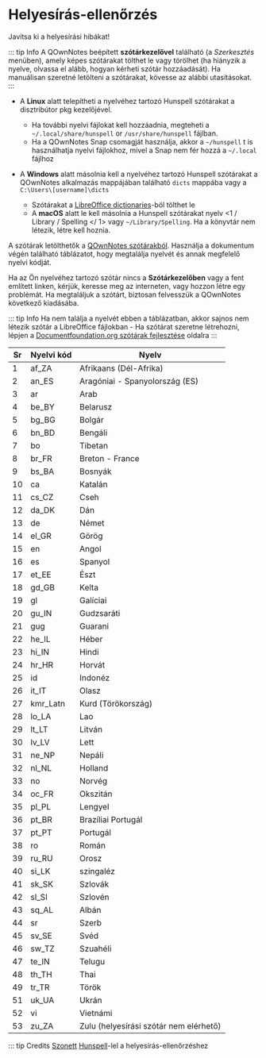 # Helyesírás-ellenőrzés

Javítsa ki a helyesírási hibákat!

::: tip Info
A QOwnNotes beépített **szótárkezelővel** található (a *Szerkesztés* menüben), amely képes szótárakat tölthet le vagy törölhet (ha hiányzik a nyelve, olvassa el alább, hogyan kérheti szótár hozzáadását). Ha manuálisan szeretné letölteni a szótárakat, kövesse az alábbi utasításokat.
:::

- A **Linux** alatt telepítheti a nyelvéhez tartozó Hunspell szótárakat a disztribútor pkg kezelőjével.
    - Ha további nyelvi fájlokat kell hozzáadnia, megteheti a `~/.local/share/hunspell` or `/usr/share/hunspell` fájlban.
    - Ha a QOwnNotes Snap csomagját használja, akkor a `~/hunspell` t is használhatja nyelvi fájlokhoz, mivel a Snap nem fér hozzá a `~/.local` fájlhoz

- A **Windows** alatt másolnia kell a nyelvéhez tartozó Hunspell szótárakat a QOwnNotes alkalmazás mappájában található `dicts` mappába vagy a  `C:\Users\[username]\dicts`
    - Szótárakat a [LibreOffice dictionaries](https://github.com/LibreOffice/dictionaries)-böl tölthet le
    - A **macOS** alatt le kell másolnia a Hunspell szótárakat nyelv <1 / Library / Spelling </ 1> vagy `~/Library/Spelling`. Ha a könyvtár nem létezik, létre kell hoznia.

A szótárak letölthetők a [QOwnNotes szótárakból](https://github.com/qownnotes/dictionaries). Használja a dokumentum végén található táblázatot, hogy megtalálja nyelvét és annak megfelelő nyelvi kódját.

Ha az Ön nyelvéhez tartozó szótár nincs a **Szótárkezelőben** vagy a fent említett linken, kérjük, keresse meg az interneten, vagy hozzon létre egy problémát. Ha megtaláljuk a szótárt, biztosan felvesszük a QOwnNotes következő kiadásába.

::: tip Info
Ha nem találja a nyelvét ebben a táblázatban, akkor sajnos nem létezik szótár a LibreOffice fájlokban - Ha szótárat szeretne létrehozni, lépjen a [Documentfoundation.org szótárak fejlesztése](https://wiki.documentfoundation.org/Development/Dictionaries) oldalra
:::

| Sr | Nyelvi kód | Nyelv                                  |
| -- | ---------- | -------------------------------------- |
| 1  | af_ZA      | Afrikaans (Dél-Afrika)                 |
| 2  | an_ES      | Aragóniai - Spanyolország (ES)         |
| 3  | ar         | Arab                                   |
| 4  | be_BY      | Belarusz                               |
| 5  | bg_BG      | Bolgár                                 |
| 6  | bn_BD      | Bengáli                                |
| 7  | bo         | Tibetan                                |
| 8  | br_FR      | Breton - France                        |
| 9  | bs_BA      | Bosnyák                                |
| 10 | ca         | Katalán                                |
| 11 | cs_CZ      | Cseh                                   |
| 12 | da_DK      | Dán                                    |
| 13 | de         | Német                                  |
| 14 | el_GR      | Görög                                  |
| 15 | en         | Angol                                  |
| 16 | es         | Spanyol                                |
| 17 | et_EE      | Észt                                   |
| 18 | gd_GB      | Kelta                                  |
| 19 | gl         | Galíciai                               |
| 20 | gu_IN      | Gudzsaráti                             |
| 21 | gug        | Guarani                                |
| 22 | he_IL      | Héber                                  |
| 23 | hi_IN      | Hindi                                  |
| 24 | hr_HR      | Horvát                                 |
| 25 | id         | Indonéz                                |
| 26 | it_IT      | Olasz                                  |
| 27 | kmr_Latn   | Kurd (Törökország)                     |
| 28 | lo_LA      | Lao                                    |
| 29 | lt_LT      | Litván                                 |
| 30 | lv_LV      | Lett                                   |
| 31 | ne_NP      | Nepáli                                 |
| 32 | nl_NL      | Holland                                |
| 33 | no         | Norvég                                 |
| 34 | oc_FR      | Okszitán                               |
| 35 | pl_PL      | Lengyel                                |
| 36 | pt_BR      | Brazíliai Portugál                     |
| 37 | pt_PT      | Portugál                               |
| 38 | ro         | Román                                  |
| 39 | ru_RU      | Orosz                                  |
| 40 | si_LK      | szingaléz                              |
| 41 | sk_SK      | Szlovák                                |
| 42 | sl_Sl      | Szlovén                                |
| 43 | sq_AL      | Albán                                  |
| 44 | sr         | Szerb                                  |
| 45 | sv_SE      | Svéd                                   |
| 46 | sw_TZ      | Szuahéli                               |
| 47 | te_IN      | Telugu                                 |
| 48 | th_TH      | Thai                                   |
| 49 | tr_TR      | Török                                  |
| 51 | uk_UA      | Ukrán                                  |
| 52 | vi         | Vietnámi                               |
| 53 | zu_ZA      | Zulu (helyesírási szótár nem elérhető) |

::: tip
Credits [Szonett](https://github.com/KDE/sonnet) [Hunspell](https://hunspell.github.io/)-lel a helyesírás-ellenőrzéshez
